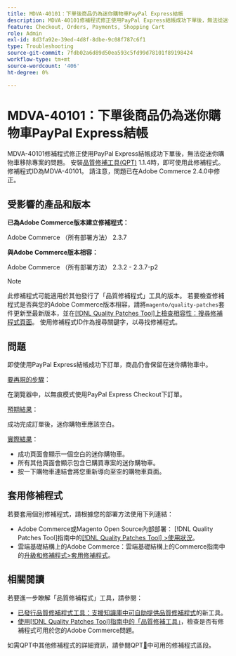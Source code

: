 ```yaml
---
title: MDVA-40101：下單後商品仍為迷你購物車PayPal Express結帳
description: MDVA-40101修補程式修正使用PayPal Express結帳成功下單後，無法從迷你購物車移除專案的問題。 安裝[Quality Patches Tool (QPT)](https://experienceleague.adobe.com/zh-hant/docs/commerce-operations/tools/quality-patches-tool/quality-patches-tool-to-self-serve-quality-patches) 1.1.4時，即可使用此修補程式。 修補程式ID為MDVA-40101。 請注意，問題已在Adobe Commerce 2.4.0中修正。
feature: Checkout, Orders, Payments, Shopping Cart
role: Admin
exl-id: 8d3fa92e-39ed-4d8f-8dbe-9c08f787c6f1
type: Troubleshooting
source-git-commit: 7fdb02a6d89d50ea593c5fd99d78101f89198424
workflow-type: tm+mt
source-wordcount: '406'
ht-degree: 0%

---
```


# MDVA-40101：下單後商品仍為迷你購物車PayPal Express結帳

MDVA-40101修補程式修正使用PayPal Express結帳成功下單後，無法從迷你購物車移除專案的問題。 安裝[品質修補工具(QPT)](https://experienceleague.adobe.com/zh-hant/docs/commerce-operations/tools/quality-patches-tool/quality-patches-tool-to-self-serve-quality-patches) 1.1.4時，即可使用此修補程式。 修補程式ID為MDVA-40101。 請注意，問題已在Adobe Commerce 2.4.0中修正。

## 受影響的產品和版本

**已為Adobe Commerce版本建立修補程式：**

Adobe Commerce （所有部署方法） 2.3.7

**與Adobe Commerce版本相容：**

Adobe Commerce （所有部署方法） 2.3.2 - 2.3.7-p2

>[!NOTE]
>
>此修補程式可能適用於其他發行了「品質修補程式」工具的版本。 若要檢查修補程式是否與您的Adobe Commerce版本相容，請將`magento/quality-patches`套件更新至最新版本，並在[[!DNL Quality Patches Tool]上檢查相容性：搜尋修補程式頁面](https://experienceleague.adobe.com/zh-hant/docs/commerce-operations/tools/quality-patches-tool/quality-patches-tool-to-self-serve-quality-patches)。 使用修補程式ID作為搜尋關鍵字，以尋找修補程式。

## 問題

即使使用PayPal Express結帳成功下訂單，商品仍會保留在迷你購物車中。

<u>要再現的步驟</u>：

在瀏覽器中，以無痕模式使用PayPal Express Checkout下訂單。

<u>預期結果</u>：

成功完成訂單後，迷你購物車應該空白。

<u>實際結果</u>：

* 成功頁面會顯示一個空白的迷你購物車。
* 所有其他頁面會顯示包含已購買專案的迷你購物車。
* 按一下購物車連結會將您重新導向至空的購物車頁面。

## 套用修補程式

若要套用個別修補程式，請根據您的部署方法使用下列連結：

* Adobe Commerce或Magento Open Source內部部署： [!DNL Quality Patches Tool]指南中的[[!DNL Quality Patches Tool] >使用狀況](/help/tools/quality-patches-tool/usage.md)。
* 雲端基礎結構上的Adobe Commerce：雲端基礎結構上的Commerce指南中的[升級和修補程式>套用修補程式](https://experienceleague.adobe.com/docs/commerce-cloud-service/user-guide/develop/upgrade/apply-patches.html?lang=zh-Hant)。

## 相關閱讀

若要進一步瞭解「品質修補程式」工具，請參閱：

* [已發行品質修補程式工具：支援知識庫中可自助提供品質修補程式](https://experienceleague.adobe.com/zh-hant/docs/commerce-operations/tools/quality-patches-tool/quality-patches-tool-to-self-serve-quality-patches)的新工具。
* [使用[!DNL Quality Patches Tool]指南中的「品質修補工具」](/help/tools/quality-patches-tool/patches-available-in-qpt/check-patch-for-magento-issue-with-magento-quality-patches.md)，檢查是否有修補程式可用於您的Adobe Commerce問題。

如需QPT中其他修補程式的詳細資訊，請參閱QPT[&#128279;](https://experienceleague.adobe.com/tools/commerce-quality-patches/index.html?lang=zh-Hant)中可用的修補程式區段。
